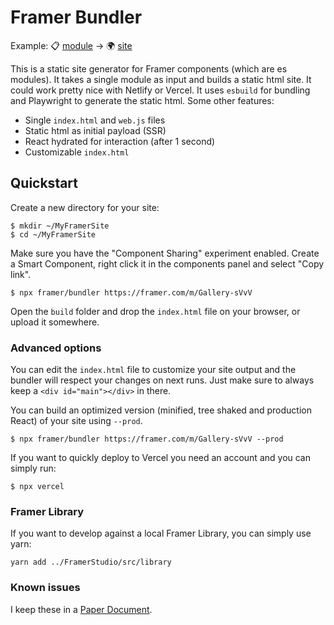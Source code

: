 # Framer Bundler

Example: 📋 [module](https://framer.com/m/framer/Site2) → 🌍 [site](https://my-framer-site-koenbok.vercel.app/)

This is a static site generator for Framer components (which are es modules). It takes a single module as input and builds a static html site. It could work pretty nice with Netlify or Vercel. It uses `esbuild` for bundling and Playwright to generate the static html. Some other features:

- Single `index.html` and `web.js` files
- Static html as initial payload (SSR)
- React hydrated for interaction (after 1 second)
- Customizable `index.html`

## Quickstart

Create a new directory for your site:

```
$ mkdir ~/MyFramerSite
$ cd ~/MyFramerSite
```

Make sure you have the "Component Sharing" experiment enabled. Create a Smart Component, right click it in the components panel and select "Copy link".

```
$ npx framer/bundler https://framer.com/m/Gallery-sVvV
```

Open the `build` folder and drop the `index.html` file on your browser, or upload it somewhere.

### Advanced options

You can edit the `index.html` file to customize your site output and the bundler will respect your changes on next runs. Just make sure to always keep a `<div id="main"></div>` in there.

You can build an optimized version (minified, tree shaked and production React) of your site using `--prod`.

```
$ npx framer/bundler https://framer.com/m/Gallery-sVvV --prod
```

If you want to quickly deploy to Vercel you need an account and you can simply run:

```
$ npx vercel
```

### Framer Library

If you want to develop against a local Framer Library, you can simply use yarn:

```
yarn add ../FramerStudio/src/library
```

### Known issues

I keep these in a [Paper Document](https://paper.dropbox.com/doc/Static-Framer-Site-Findings-OBXBx4Jt19J29SfrQlgRC).
